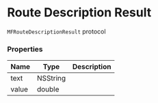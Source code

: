 # Route Description Result

`MFRouteDescriptionResult` protocol

### Properties

| Name              | Type      | Description                           |
|-------------------|-----------|---------------------------------------|
| text              | NSString  |                                       |
| value             | double    |                                       |

